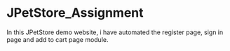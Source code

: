 # JPetStore_Assignment
In this JPetStore demo website, i have automated the register page, sign in page and add to cart page module.

